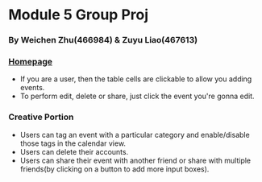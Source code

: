 # Module 5 Group Proj
### By Weichen Zhu(466984) & Zuyu Liao(467613)
### [Homepage](http://ec2-13-58-92-76.us-east-2.compute.amazonaws.com/~weichen/Module5/index.php)

* If you are a user, then the table cells are clickable to allow you adding events. 
* To perform edit, delete or share, just click the event you're gonna edit.

### Creative Portion
* Users can tag an event with a particular category and enable/disable those tags in the calendar view.
* Users can delete their accounts.
* Users can share their event with another friend or share with multiple friends(by clicking on a button
  to add more input boxes).